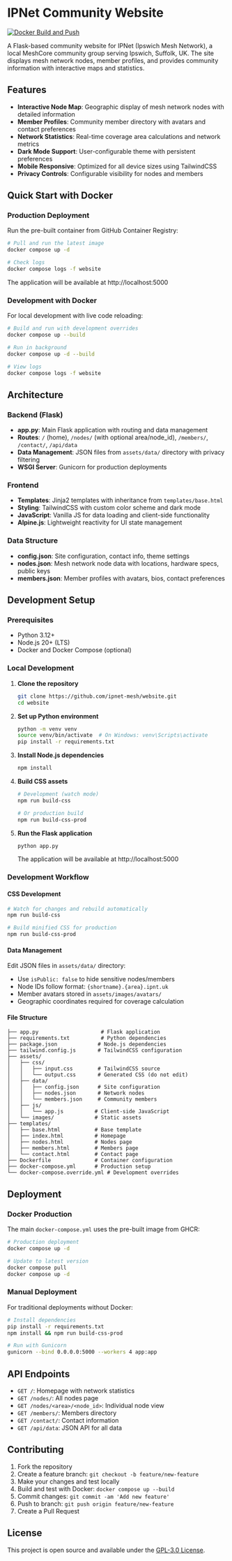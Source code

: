 # IPNet Community Website

[![Docker Build and Push](https://github.com/ipnet-mesh/website/actions/workflows/docker-build.yml/badge.svg)](https://github.com/ipnet-mesh/website/actions/workflows/docker-build.yml)

A Flask-based community website for IPNet (Ipswich Mesh Network), a local MeshCore community group serving Ipswich, Suffolk, UK. The site displays mesh network nodes, member profiles, and provides community information with interactive maps and statistics.

## Features

- **Interactive Node Map**: Geographic display of mesh network nodes with detailed information
- **Member Profiles**: Community member directory with avatars and contact preferences
- **Network Statistics**: Real-time coverage area calculations and network metrics
- **Dark Mode Support**: User-configurable theme with persistent preferences
- **Mobile Responsive**: Optimized for all device sizes using TailwindCSS
- **Privacy Controls**: Configurable visibility for nodes and members

## Quick Start with Docker

### Production Deployment

Run the pre-built container from GitHub Container Registry:

```bash
# Pull and run the latest image
docker compose up -d

# Check logs
docker compose logs -f website
```

The application will be available at http://localhost:5000

### Development with Docker

For local development with live code reloading:

```bash
# Build and run with development overrides
docker compose up --build

# Run in background
docker compose up -d --build

# View logs
docker compose logs -f website
```

## Architecture

### Backend (Flask)
- **app.py**: Main Flask application with routing and data management
- **Routes**: `/` (home), `/nodes/` (with optional area/node_id), `/members/`, `/contact/`, `/api/data`
- **Data Management**: JSON files from `assets/data/` directory with privacy filtering
- **WSGI Server**: Gunicorn for production deployments

### Frontend
- **Templates**: Jinja2 templates with inheritance from `templates/base.html`
- **Styling**: TailwindCSS with custom color scheme and dark mode
- **JavaScript**: Vanilla JS for data loading and client-side functionality
- **Alpine.js**: Lightweight reactivity for UI state management

### Data Structure
- **config.json**: Site configuration, contact info, theme settings
- **nodes.json**: Mesh network node data with locations, hardware specs, public keys
- **members.json**: Member profiles with avatars, bios, contact preferences

## Development Setup

### Prerequisites

- Python 3.12+
- Node.js 20+ (LTS)
- Docker and Docker Compose (optional)

### Local Development

1. **Clone the repository**
   ```bash
   git clone https://github.com/ipnet-mesh/website.git
   cd website
   ```

2. **Set up Python environment**
   ```bash
   python -m venv venv
   source venv/bin/activate  # On Windows: venv\Scripts\activate
   pip install -r requirements.txt
   ```

3. **Install Node.js dependencies**
   ```bash
   npm install
   ```

4. **Build CSS assets**
   ```bash
   # Development (watch mode)
   npm run build-css

   # Or production build
   npm run build-css-prod
   ```

5. **Run the Flask application**
   ```bash
   python app.py
   ```

   The application will be available at http://localhost:5000

### Development Workflow

#### CSS Development
```bash
# Watch for changes and rebuild automatically
npm run build-css

# Build minified CSS for production
npm run build-css-prod
```

#### Data Management

Edit JSON files in `assets/data/` directory:
- Use `isPublic: false` to hide sensitive nodes/members
- Node IDs follow format: `{shortname}.{area}.ipnt.uk`
- Member avatars stored in `assets/images/avatars/`
- Geographic coordinates required for coverage calculation

#### File Structure
```
├── app.py                    # Flask application
├── requirements.txt          # Python dependencies
├── package.json             # Node.js dependencies
├── tailwind.config.js       # TailwindCSS configuration
├── assets/
│   ├── css/
│   │   ├── input.css        # TailwindCSS source
│   │   └── output.css       # Generated CSS (do not edit)
│   ├── data/
│   │   ├── config.json      # Site configuration
│   │   ├── nodes.json       # Network nodes
│   │   └── members.json     # Community members
│   ├── js/
│   │   └── app.js          # Client-side JavaScript
│   └── images/             # Static assets
├── templates/
│   ├── base.html           # Base template
│   ├── index.html          # Homepage
│   ├── nodes.html          # Nodes page
│   ├── members.html        # Members page
│   └── contact.html        # Contact page
├── Dockerfile              # Container configuration
├── docker-compose.yml      # Production setup
└── docker-compose.override.yml # Development overrides
```

## Deployment

### Docker Production

The main `docker-compose.yml` uses the pre-built image from GHCR:

```bash
# Production deployment
docker compose up -d

# Update to latest version
docker compose pull
docker compose up -d
```

### Manual Deployment

For traditional deployments without Docker:

```bash
# Install dependencies
pip install -r requirements.txt
npm install && npm run build-css-prod

# Run with Gunicorn
gunicorn --bind 0.0.0.0:5000 --workers 4 app:app
```

## API Endpoints

- `GET /`: Homepage with network statistics
- `GET /nodes/`: All nodes page
- `GET /nodes/<area>/<node_id>`: Individual node view
- `GET /members/`: Members directory
- `GET /contact/`: Contact information
- `GET /api/data`: JSON API for all data

## Contributing

1. Fork the repository
2. Create a feature branch: `git checkout -b feature/new-feature`
3. Make your changes and test locally
4. Build and test with Docker: `docker compose up --build`
5. Commit changes: `git commit -am 'Add new feature'`
6. Push to branch: `git push origin feature/new-feature`
7. Create a Pull Request

## License

This project is open source and available under the [GPL-3.0 License](LICENSE).
